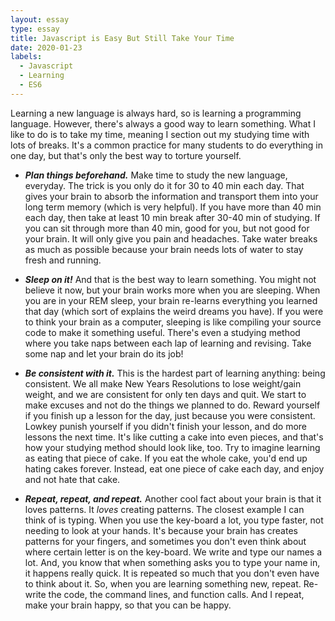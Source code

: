 ```yaml
---
layout: essay
type: essay
title: Javascript is Easy But Still Take Your Time
date: 2020-01-23
labels:
  - Javascript
  - Learning
  - ES6
---
```


Learning a new language is always hard, so is learning a programming language. However, there's always a good way to learn something. What I like to do is to take my time, meaning I section out my studying time with lots of breaks. It's a common practice for many students to do everything in one day, but that's only the best way to torture yourself. 

* **_Plan things beforehand._**
Make time to study the new language, everyday. The trick is you only do it for 30 to 40 min each day. That gives your brain to absorb the information and transport them into your long term memory (which is very helpful). If you have more than 40 min each day, then take at least 10 min break after 30-40 min of studying. If you can sit through more than 40 min, good for you, but not good for your brain. It will only give you pain and headaches. Take water breaks as much as possible because your brain needs lots of water to stay fresh and running. 

* **_Sleep on it!_**
And that is the best way to learn something. You might not believe it now, but your brain works more when you are sleeping. When you are in your REM sleep, your brain re-learns everything you learned that day (which sort of explains the weird dreams you have). If you were to think your brain as a computer, sleeping is like compiling your source code to make it something useful. There's even a studying method where you take naps between each lap of learning and revising. Take some nap and let your brain do its job!

* **_Be consistent with it._**
This is the hardest part of learning anything: being consistent. We all make New Years Resolutions to lose weight/gain weight, and we are consistent for only ten days and quit. We start to make excuses and not do the things we planned to do. Reward yourself if you finish up a lesson for the day, just because you were consistent. Lowkey punish yourself if you didn't finish your lesson, and do more lessons the next time. It's like cutting a cake into even pieces, and that's how your studying method should look like, too. Try to imagine learning as eating that piece of cake. If you eat the whole cake, you'd end up hating cakes forever. Instead, eat one piece of cake each day, and enjoy and not hate that cake.

* **_Repeat, repeat, and repeat._**
Another cool fact about your brain is that it loves patterns. It *loves* creating patterns. The closest example I can think of is typing. When you use the key-board a lot, you type faster, not needing to look at your hands. It's because your brain has creates patterns for your fingers, and sometimes you don't even think about where certain letter is on the key-board. We write and type our names a lot. And, you know that when something asks you to type your name in, it happens really quick. It is repeated so much that you don't even have to think about it. So, when you are learning something new, repeat. Re-write the code, the command lines, and function calls. And I repeat, make your brain happy, so that you can be happy.
